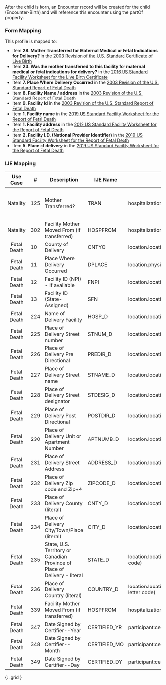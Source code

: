 After the child is born, an Encounter record will be created for the child (Encounter-Birth) and will reference this encounter using the partOf property.

### Form Mapping
This profile is mapped to:
 * Item **28. Mother Transferred for Maternal Medical or Fetal Indications for Delivery?** in the [2003 Revision of the U.S. Standard Certificate of Live Birth](https://www.cdc.gov/nchs/data/dvs/birth11-03final-ACC.pdf)
 * Item **23. Was the mother transferred to this facility for maternal medical or fetal indications for delivery?** in the [2016 US Standard Facility Worksheet for the Live Birth Certificate](https://www.cdc.gov/nchs/data/dvs/facility-worksheet-2016-508.pdf)
 * Item **7. Place Where Delivery Occurred** in the [2003 Revision of the U.S. Standard Report of Fetal Death](https://www.cdc.gov/nchs/data/dvs/FDEATH11-03finalACC.pdf)
 * Item **8. Facility Name / address** in the [2003 Revision of the U.S. Standard Report of Fetal Death](https://www.cdc.gov/nchs/data/dvs/FDEATH11-03finalACC.pdf)
 * Item **9. Facility Id** in the [2003 Revision of the U.S. Standard Report of Fetal Death](https://www.cdc.gov/nchs/data/dvs/FDEATH11-03finalACC.pdf)
 * Item **1. Facility name** in the [2019 US Standard Facility Worksheet for the Report of Fetal Death](https://www.cdc.gov/nchs/data/dvs/fetal-death-facility-worksheet-2019-508.pdf)
 * Item **1. Facility address** in the [2019 US Standard Facility Worksheet for the Report of Fetal Death](https://www.cdc.gov/nchs/data/dvs/fetal-death-facility-worksheet-2019-508.pdf)
 * Item **2. Facility I.D. (National Provider Identifier)** in the [2019 US Standard Facility Worksheet for the Report of Fetal Death](https://www.cdc.gov/nchs/data/dvs/fetal-death-facility-worksheet-2019-508.pdf)
 * Item **5. Place of delivery** in the [2019 US Standard Facility Worksheet for the Report of Fetal Death](https://www.cdc.gov/nchs/data/dvs/fetal-death-facility-worksheet-2019-508.pdf)

### IJE Mapping

| **Use Case** |  **#**   |  **Description**  | **IJE Name**  |  **Field**  |  **Type**  | **Value Set**  |
| :---------: | --------------- | ------------ | ------------- | ---------- | ---------- | -------------- |
| Natality | 125 | Mother Transferred? | TRAN | hospitalization.admitSource = "hosp-trans" |codeable |[HL7EncounterAdmitSourceVS](http://hl7.org/fhir/ValueSet/encounter-admit-source), See [Note on missing data]. Need to discuss - clarity needed for values other than 'hosp-trans' |
| Natality | 302 | Facility Mother Moved From (if transferred) | HOSPFROM | hospitalization.origin.name |string | |
| Fetal Death | 10 | County of Delivery | CNTYO | location.location.address.district.extension[countyCode] |integer |See [CountyCodes] |
| Fetal Death | 11 | Place Where Delivery Occurred | DPLACE | location.physicalType |codeable |[ValueSetBirthDeliveryOccurred] |
| Fetal Death | 12 | Facility ID (NPI) - If available | FNPI | location.location.id |string | |
| Fetal Death | 13 | Facility ID (State-Assigned) | SFN | location.location.identifier |Identifier | |
| Fetal Death | 224 | Name of Delivery Facility | HOSP_D | location.location.name |string | |
| Fetal Death | 225 | Place of Delivery Street number | STNUM_D | location.location.address.extension[stnum] |string | |
| Fetal Death | 226 | Place of Delivery Pre Directional | PREDIR_D | location.location.address.extension[predir] |string | |
| Fetal Death | 227 | Place of Delivery Street name | STNAME_D | location.location.address.extension[stname] |string | |
| Fetal Death | 228 | Place of Delivery Street designator | STDESIG_D | location.location.address.extension[stdesig] |string | |
| Fetal Death | 229 | Place of Delivery Post Directional | POSTDIR_D | location.location.address.extension[postdir] |string | |
| Fetal Death | 230 | Place of Delivery Unit or Apartment Number | APTNUMB_D | location.location.address.extension[unitnum] |string | |
| Fetal Death | 231 | Place of Delivery Street Address | ADDRESS_D | location.location.address.line |string | |
| Fetal Death | 232 | Place of Delivery Zip code and Zip+4 | ZIPCODE_D | location.location.address.postalCode |string | |
| Fetal Death | 233 | Place of Delivery County (literal) | CNTY_D | location.location.address.district |string | |
| Fetal Death | 234 | Place of Delivery City/Town/Place (literal)  | CITY_D | location.location.address.city |string | |
| Fetal Death | 235 | State, U.S. Territory or Canadian Province of Place of Delivery - literal | STATE_D | location.location.address.state (expanded from 2 letter code) |string |See [StateLiterals] |
| Fetal Death | 236 | Place of Delivery Country (literal) | COUNTRY_D | location.location.address.country (expanded from 2 letter code) |string |See [CountryLiterals] |
| Fetal Death | 339 | Facility Mother Moved From (if transferred) | HOSPFROM | hospitalization.origin.name |string | |
| Fetal Death | 347 | Date Signed by Certifier--Year | CERTIFIED_YR | participant:certifier.period.start |dateTime |See [PartialDatesAndTimes] |
| Fetal Death | 348 | Date Signed by Certifier--Month | CERTIFIED_MO | participant:certifier.period.start |dateTime |See [PartialDatesAndTimes] |
| Fetal Death | 349 | Date Signed by Certifier--Day | CERTIFIED_DY | participant:certifier.period.start |dateTime |See [PartialDatesAndTimes] |
{: .grid }
